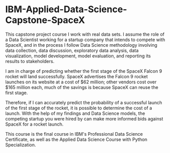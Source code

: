 # IBM-Applied-Data-Science-Capstone-SpaceX
This capstone project course I work with real data sets. I assume the role of a Data Scientist working for a startup company that intends to compete with SpaceX, and in the process I follow Data Science methodology involving data collection, data discussion, exploratory data analysis, data visualization, model development, model evaluation, and reporting its results to stakeholders.

I am in charge of predicting whether the first stage of the SpaceX Falcon 9 rocket will land successfully.  SpaceX advertises the Falcon 9 rocket launches on its website at a cost of $62 million; other vendors cost over $165 million each, much of the savings is because SpaceX can reuse the first stage.

Therefore, if I can accurately predict the probability of a successful launch of the first stage of the rocket, it is possible to determine the cost of a launch. With the help of my findings and Data Science models, the competing startup you were hired by can make more informed bids against SpaceX for a rocket launch.

This course is the final course in IBM's Professional Data Science Certificate, as well as the Applied Data Science Course with Python Specialization.
